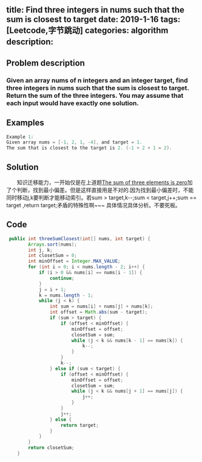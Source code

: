 title:  Find three integers in nums such that the sum is closest to target
date: 2019-1-16
tags: [Leetcode,字节跳动]
categories: algorithm
description: 　　
---
## Problem description
  ### Given an array nums of n integers and an integer target, find three integers in nums such that the sum is closest to target. Return the sum of the three integers. You may assume that each input would have exactly one solution.
 ## Examples
``` java
Example 1:
Given array nums = [-1, 2, 1, -4], and target = 1.
The sum that is closest to the target is 2. (-1 + 2 + 1 = 2).
```

## Solution
　　知识迁移能力，一开始仅是在上道题[The sum of three elements is zero](https://nightxlt.github.io/%2F2018%2F12%2F30%2FThe%20sum%20of%20three%20elements%20is%20zero%2F)加了个判断，找到最小偏差。但是这样直接用是不对的.因为找到最小偏差时，不能同时移动j,k要判断才能移动索引。若sum > target,k--;sum < target,j++;sum == target ,return target;矛盾的特殊性啊~~~ 具体情况具体分析。不要死板。

## Code

```java
 public int threeSumClosest(int[] nums, int target) {
        Arrays.sort(nums);
        int j, k;
        int closetSum = 0;
        int minOffset = Integer.MAX_VALUE;
        for (int i = 0; i < nums.length - 2; i++) {
            if (i > 0 && nums[i] == nums[i - 1]) {
                continue;
            }
            j = i + 1;
            k = nums.length - 1;
            while (j < k) {
                int sum = nums[i] + nums[j] + nums[k];
                int offset = Math.abs(sum - target);
                if (sum > target) {
                    if (offset < minOffset) {
                        minOffset = offset;
                        closetSum = sum;
                        while (j < k && nums[k - 1] == nums[k]) {
                            k--;
                        }
                    }
                    k--;
                } else if (sum < target) {
                    if (offset < minOffset) {
                        minOffset = offset;
                        closetSum = sum;
                        while (j < k && nums[j + 1] == nums[j]) {
                            j++;
                        }
                    }
                    j++;
                } else {
                    return target;
                }
            }
        }
        return closetSum;
    }

```